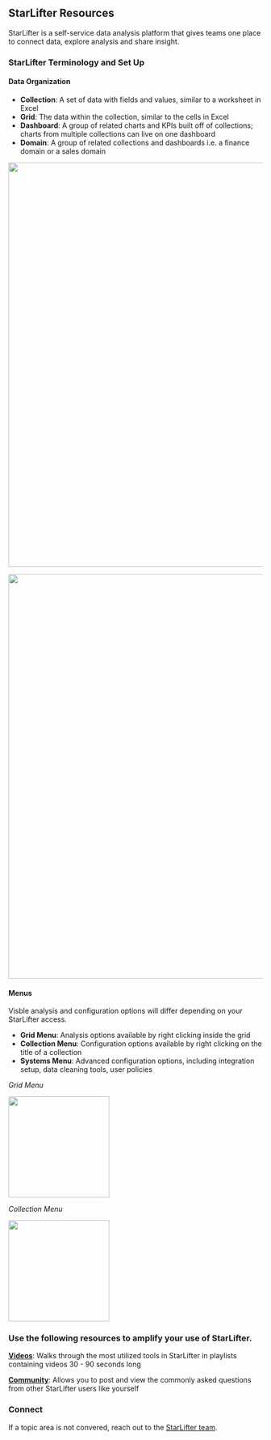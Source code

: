 ## StarLifter Resources

StarLifter is a self-service data analysis platform that gives teams one place to connect data, explore analysis and share insight. 

### StarLifter Terminology and Set Up

#### Data Organization

* **Collection**: A set of data with fields and values, similar to a worksheet in Excel
* **Grid**: The data within the collection, similar to the cells in Excel
* **Dashboard**: A group of related charts and KPIs built off of collections; charts from multiple collections can live on one dashboard
* **Domain**: A group of related collections and dashboards i.e. a finance domain or a sales domain

<img src="../assets/setup_2.png"  style="width: 800px" class="border"></img>

<img src="../assets/setup_1.png"  style="width:800px" class="border"></img>

#### Menus

Visble analysis and configuration options will differ depending on your StarLifter access.

* **Grid Menu**: Analysis options available by right clicking inside the grid
* **Collection Menu**: Configuration options available by right clicking on the title of a collection
* **Systems Menu**: Advanced configuration options, including integration setup, data cleaning tools, user policies

_Grid Menu_

<img src="../assets/setup_user_grid_menu.png"  style="width:200px" class="border"></img>

_Collection Menu_

<img src="../assets/setup_collection_menu.png"  style="width:200px" class="border"></img>


### Use the following resources to amplify your use of StarLifter. 

[**Videos**](https://www.youtube.com/@starlifter8729): Walks through the most utilized tools in StarLifter in playlists containing videos 30 - 90 seconds long

[**Community**](https://community.starlifter.io): Allows you to post and view the commonly asked questions from other StarLifter users like yourself


### Connect

If a topic area is not convered, reach out to the [StarLifter team](mailto:answers@starlifter.io).
